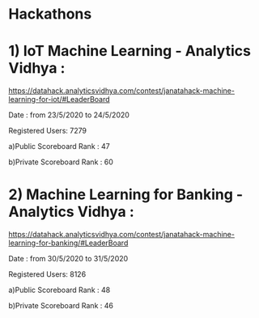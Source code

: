 # Hackathons

# 1) IoT Machine Learning - Analytics Vidhya :
https://datahack.analyticsvidhya.com/contest/janatahack-machine-learning-for-iot/#LeaderBoard

  Date :  from 23/5/2020 to 24/5/2020

  Registered Users: 7279

  a)Public Scoreboard Rank : 47

  b)Private Scoreboard Rank : 60



# 2)  Machine Learning for Banking - Analytics Vidhya :
https://datahack.analyticsvidhya.com/contest/janatahack-machine-learning-for-banking/#LeaderBoard

  Date :  from 30/5/2020 to 31/5/2020

  Registered Users: 8126

  a)Public Scoreboard Rank : 48

  b)Private Scoreboard Rank : 46


